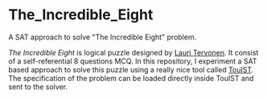 # The_Incredible_Eight

A SAT approach to solve "The Incredible Eight" problem.

*The Incredible Eight* is logical puzzle designed by [Lauri Tervonen](https://github.com/mollikka). It consist of a self-referential 8 questions MCQ. In this repository, I experiment a SAT based approach to solve this puzzle using a really nice tool called [TouIST](https://www.irit.fr/TouIST/). The specification of the problem can be loaded directly inside TouIST and sent to the solver.


